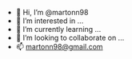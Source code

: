 - 👋 Hi, I’m @martonn98
- 👀 I’m interested in ...
- 🌱 I’m currently learning ...
- 💞️ I’m looking to collaborate on ...
- 📫 martonn98@gmail.com

<!---
martonn98/martonn98 is a ✨ special ✨ repository because its `README.md` (this file) appears on your GitHub profile.
You can click the Preview link to take a look at your changes.
--->
